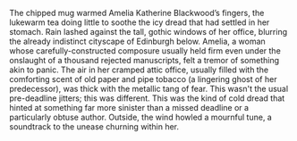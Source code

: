 The chipped mug warmed Amelia Katherine Blackwood’s fingers, the lukewarm tea doing little to soothe the icy dread that had settled in her stomach.  Rain lashed against the tall, gothic windows of her office, blurring the already indistinct cityscape of Edinburgh below.  Amelia, a woman whose carefully-constructed composure usually held firm even under the onslaught of a thousand rejected manuscripts, felt a tremor of something akin to panic.  The air in her cramped attic office, usually filled with the comforting scent of old paper and pipe tobacco (a lingering ghost of her predecessor), was thick with the metallic tang of fear.  This wasn't the usual pre-deadline jitters; this was different. This was the kind of cold dread that hinted at something far more sinister than a missed deadline or a particularly obtuse author.  Outside, the wind howled a mournful tune, a soundtrack to the unease churning within her.
